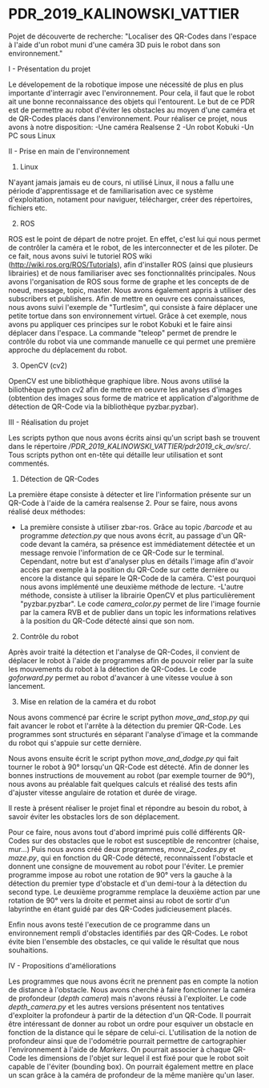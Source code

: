 # PDR_2019_KALINOWSKI_VATTIER

Pojet de découverte de recherche: "Localiser des QR-Codes dans l'espace à l'aide d'un robot muni d'une caméra 3D puis le robot dans son environnement."

I - Présentation du projet

Le dévelopement de la robotique impose une nécessité de plus en plus importante d'interragir avec l'environnement. Pour cela, il faut que le robot ait une bonne reconnaissance des objets qui l'entourent.
Le but de ce PDR est de permettre au robot d'éviter les obstacles au moyen d'une caméra et de QR-Codes placés dans l'environnement.
Pour réaliser ce projet, nous avons à notre disposition:
-Une caméra Realsense 2
-Un robot Kobuki
-Un PC sous Linux



II - Prise en main de l'environnement

  1) Linux

N'ayant jamais jamais eu de cours, ni utilisé Linux, il nous a fallu une période d'apprentissage et de familiarisation avec ce système d'exploitation, notament pour naviguer, télécharger, créer des répertoires, fichiers etc.

  2) ROS

ROS est le point de départ de notre projet. En effet, c'est lui qui nous permet de contrôler la caméra et le robot, de les interconnecter et de les piloter.
De ce fait, nous avons suivi le tutoriel ROS wiki (http://wiki.ros.org/ROS/Tutorials), afin d'installer ROS (ainsi que plusieurs librairies) et de nous familiariser avec ses fonctionnalités principales. Nous avons l'organisation de ROS sous forme de graphe et les concepts de de noeud, message, topic, master. Nous avons également appris à utiliser des subscribers et publishers.
Afin de mettre en oeuvre ces connaissances, nous avons suivi l'exemple de "Turtlesim", qui consiste à faire déplacer une petite tortue dans son environnement virtuel. Grâce à cet exemple, nous avons pu appliquer ces principes sur le robot Kobuki et le faire ainsi déplacer dans l'espace. La commande "teleop" permet de prendre le contrôle du robot via une commande manuelle ce qui permet une première approche du déplacement du robot.

  3) OpenCV (cv2)
  
OpenCV est une bibliothèque graphique libre. Nous avons utilisé la biliothèque python cv2 afin de mettre en oeuvre les analyses d'images (obtention des images sous forme de matrice et application d'algorithme de détection de QR-Code via la bibliothèque pyzbar.pyzbar).
  
  

III - Réalisation du projet

Les scripts python que nous avons écrits ainsi qu'un script bash se trouvent dans le répertoire */PDR_2019_KALINOWSKI_VATTIER/pdr2019_ck_av/src/*. Tous scripts python ont en-tête qui détaille leur utilisation et sont commentés.

  1) Détection de QR-Codes
  
La première étape consiste à détecter et lire l'information présente sur un QR-Code à l'aide de la caméra realsense 2.
Pour se faire, nous avons réalisé deux méthodes:
 - La première consiste à utiliser zbar-ros. Grâce au topic */barcode* et au programme *detection.py* que nous avons écrit, au passage d'un QR-code devant la caméra, sa présence est immédiatement détectée et un message renvoie l'information de ce QR-Code sur le terminal. Cependant, notre but est d'analyser plus en détails l'image afin d'avoir accès par exemple à la position du QR-Code sur cette dernière ou encore la distance qui sépare le QR-Code de la caméra. C'est pourquoi nous avons implémenté une deuxième méthode de lecture.
 -L'autre méthode, consiste à utiliser la librairie OpenCV et plus particulièrement "pyzbar.pyzbar". Le code *camera_color.py* permet de lire l'image fournie par la camera RVB et de publier dans un topic les informations relatives à la position du QR-Code détecté ainsi que son nom.

  2) Contrôle du robot
  
Après avoir traité la détection et l'analyse de QR-Codes, il convient de déplacer le robot à l'aide de programmes afin de pouvoir relier par la suite les mouvements du robot à la détection de QR-Codes.
Le code *goforward.py* permet au robot d'avancer à une vitesse voulue à son lancement.

  3) Mise en relation de la caméra et du robot

Nous avons commencé par écrire le script python *move_and_stop.py* qui fait avancer le robot et l'arrête à la détection du premier QR-Code. Les programmes sont structurés en séparant l'analyse d'image et la commande du robot qui s'appuie sur cette dernière.

Nous avons ensuite écrit le script python *move_and_dodge.py* qui fait tourner le robot à 90° lorsqu'un QR-Code est détecté. Afin de donner les bonnes instructions de mouvement au robot (par exemple tourner de 90°), nous avons au préalable fait quelques calculs et réalisé des tests afin d'ajuster vitesse angulaire de rotation et durée de virage.

Il reste à présent réaliser le projet final et répondre au besoin du robot, à savoir éviter les obstacles lors de son déplacement.

Pour ce faire, nous avons tout d'abord imprimé puis collé différents QR-Codes sur des obstacles que le robot est susceptible de rencontrer (chaise, mur...)
Puis nous avons créé deux programmes, *move_2_codes.py* et *maze.py*, qui en fonction du QR-Code détecté, reconnaissent l'obstacle et donnent une consigne de mouvement au robot pour l'éviter. Le premier programme impose au robot une rotation de 90°  vers la gauche à la détection du premier type d'obstacle et d'un demi-tour à la détection du second type. Le deuxième programme remplace la deuxième action par une rotation de 90° vers la droite et permet ainsi au robot de sortir d'un labyrinthe en étant guidé par des QR-Codes judicieusement placés.

Enfin nous avons testé l'execution de ce programme dans un environnement rempli d'obstacles identifiés par des QR-Codes. Le robot évite bien l'ensemble des obstacles, ce qui valide le résultat que nous souhaitions.

IV - Propositions d'améliorations

Les programmes que nous avons écrit ne prennent pas en compte la notion de distance à l'obstacle. Nous avons cherché à faire fonctionner la caméra de profondeur (*depth camera*) mais n'avons réussi à l'exploiter. Le code *depth_camera.py* et les autres versions présentent nos tentatives d'exploiter la profondeur à partir de la détection d'un QR-Code.
Il pourrait être intéressant de donner au robot un ordre pour esquiver un obstacle en fonction de la distance qui le sépare de celui-ci.
L'utilisation de la notion de profondeur ainsi que de l'odométrie pourrait permettre de cartographier l'environnement à l'aide de *Markers*. On pourrait associer à chaque QR-Code les dimensions de l'objet sur lequel il est fixé pour que le robot soit capable de l'éviter (bounding box).
On pourrait également mettre en place un scan grâce à la caméra de profondeur de la même manière qu'un laser.
